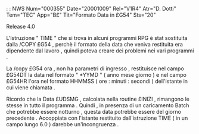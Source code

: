 :  : NWS Num="000355" Date="20001009" Rel="V1R4" Atr="D. Dotti" Tem="TEC" App="B£" Tit="Formato Data in £G54" Sts="20"

Release 4.0

L'Istruzione " TIME " che si trova in alcuni programmi  RPG  è stat sostituita dalla  /COPY   £G54
, perchè il formato della data che veniva restituita era dipendente dal lavoro , quindi poteva creare dei problemi nei vari programmi .

La  /copy  £G54   ora , non ha parametri di ingresso , restituisce nel campo £G54DT  la data nel formato  " \*YYMD "  ( anno mese giorno )   e nel campo £G54HR l'ora nel formato HHMMSS  ( ore  : 
minuti  :  secondi ) dell'istante in cui viene chiamata .

Ricordo che la Data £UDSMG , calcolata nella routine £INIZI , rimangono le stesse in tutto il programma .  Quindi , in presenza di un caricamento Batch che potrebbe essere notturno , questa data potrebbe essere del giorno precedente .
Accoppiata con l'istante restituito dall'istruzione TIME ( in un campo lungo 6.0 ) darebbe un'incongruenza .



